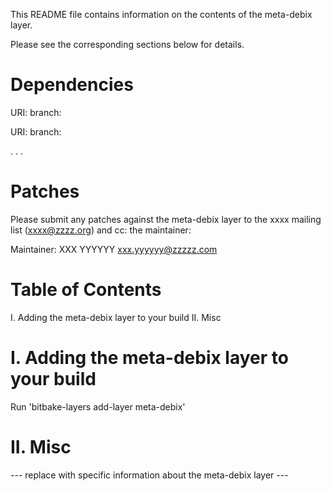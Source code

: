 This README file contains information on the contents of the meta-debix layer.

Please see the corresponding sections below for details.

Dependencies
============

  URI: <first dependency>
  branch: <branch name>

  URI: <second dependency>
  branch: <branch name>

  .
  .
  .

Patches
=======

Please submit any patches against the meta-debix layer to the xxxx mailing list (xxxx@zzzz.org)
and cc: the maintainer:

Maintainer: XXX YYYYYY <xxx.yyyyyy@zzzzz.com>

Table of Contents
=================

  I. Adding the meta-debix layer to your build
 II. Misc


I. Adding the meta-debix layer to your build
=================================================

Run 'bitbake-layers add-layer meta-debix'

II. Misc
========

--- replace with specific information about the meta-debix layer ---

